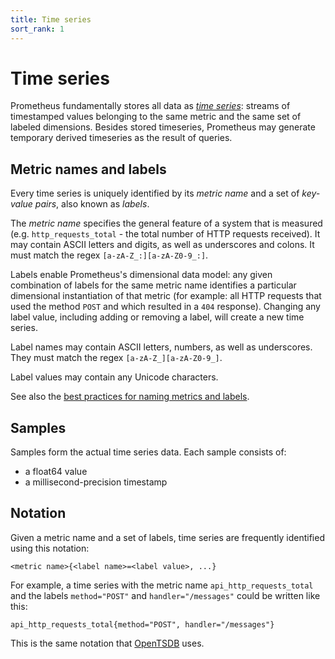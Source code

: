 ```yaml
---
title: Time series
sort_rank: 1
---
```


# Time series

Prometheus fundamentally stores all data as [_time
series_](http://en.wikipedia.org/wiki/Time_series): streams of timestamped
values belonging to the same metric and the same set of labeled dimensions.
Besides stored timeseries, Prometheus may generate temporary derived timeseries
as the result of queries.

## Metric names and labels
Every time series is uniquely identified by its _metric name_ and a set of
_key-value pairs_, also known as _labels_.

The _metric name_ specifies the general feature of a system that is measured
(e.g. `http_requests_total` - the total number of HTTP requests received). It
may contain ASCII letters and digits, as well as underscores and colons. It
must match the regex `[a-zA-Z_:][a-zA-Z0-9_:]`.

Labels enable Prometheus's dimensional data model: any given combination of
labels for the same metric name identifies a particular dimensional
instantiation of that metric (for example: all HTTP requests that used the
method `POST` and which resulted in a `404` response). Changing any label
value, including adding or removing a label, will create a new time series.

Label names may contain ASCII letters, numbers, as well as underscores. They
must match the regex `[a-zA-Z_][a-zA-Z0-9_]`.

Label values may contain any Unicode characters.

See also the [best practices for naming metrics and labels](/docs/practices/naming).

## Samples
Samples form the actual time series data. Each sample consists of:

   * a float64 value
   * a millisecond-precision timestamp

## Notation
Given a metric name and a set of labels, time series are frequently identified
using this notation:

    <metric name>{<label name>=<label value>, ...}

For example, a time series with the metric name `api_http_requests_total` and
the labels `method="POST"` and `handler="/messages"` could be written like
this:

    api_http_requests_total{method="POST", handler="/messages"}

This is the same notation that [OpenTSDB](http://opentsdb.net/) uses.

